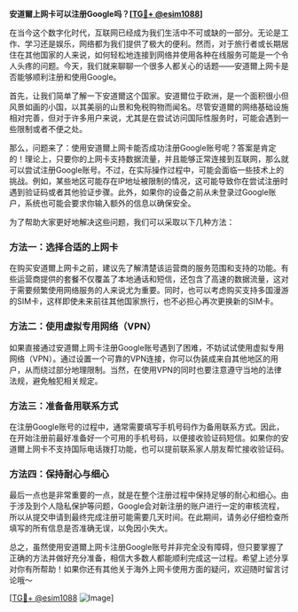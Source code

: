 **安道爾上网卡可以注册Google吗？[[TG💪+ @esim1088](https://t.me/s/esim1088)]**

在当今这个数字化时代，互联网已经成为我们生活中不可或缺的一部分。无论是工作、学习还是娱乐，网络都为我们提供了极大的便利。然而，对于旅行者或长期居住在其他国家的人来说，如何轻松地连接到网络并使用各种在线服务可能是一个令人头疼的问题。今天，我们就来聊聊一个很多人都关心的话题——安道爾上网卡是否能够顺利注册和使用Google。

首先，让我们简单了解一下安道爾这个国家。安道爾位于欧洲，是一个面积很小但风景如画的小国，以其美丽的山景和免税购物而闻名。尽管安道爾的网络基础设施相对完善，但对于许多用户来说，尤其是在尝试访问国际性服务时，可能会遇到一些限制或者不便之处。

那么，问题来了：使用安道爾上网卡能否成功注册Google账号呢？答案是肯定的！理论上，只要你的上网卡支持数据流量，并且能够正常连接到互联网，那么就可以尝试注册Google账号。不过，在实际操作过程中，可能会面临一些技术上的挑战。例如，某些地区可能存在IP地址被限制的情况，这可能导致你在尝试注册时遇到验证码或者其他验证步骤。此外，如果你的设备之前从未登录过Google账户，系统也可能会要求你输入额外的信息以确保安全。

为了帮助大家更好地解决这些问题，我们可以采取以下几种方法：

### 方法一：选择合适的上网卡

在购买安道爾上网卡之前，建议先了解清楚该运营商的服务范围和支持的功能。有些运营商提供的套餐不仅覆盖了本地通话和短信，还包含了高速的数据流量，这对于需要频繁使用网络服务的人来说尤为重要。同时，也可以考虑购买支持多国漫游的SIM卡，这样即使未来前往其他国家旅行，也不必担心再次更换新的SIM卡。

### 方法二：使用虚拟专用网络（VPN）

如果直接通过安道爾上网卡注册Google账号遇到了困难，不妨试试使用虚拟专用网络（VPN）。通过设置一个可靠的VPN连接，你可以伪装成来自其他地区的用户，从而绕过部分地理限制。当然，在使用VPN的同时也要注意遵守当地的法律法规，避免触犯相关规定。

### 方法三：准备备用联系方式

在注册Google账号的过程中，通常需要填写手机号码作为备用联系方式。因此，在开始注册前最好准备好一个可用的手机号码，以便接收验证码短信。如果你的安道爾上网卡不支持国际电话拨打功能，也可以提前联系家人朋友帮忙接收验证码。

### 方法四：保持耐心与细心

最后一点也是非常重要的一点，就是在整个注册过程中保持足够的耐心和细心。由于涉及到个人隐私保护等问题，Google会对新注册的账户进行一定的审核流程，所以从提交申请到最终完成注册可能需要几天时间。在此期间，请务必仔细检查所填写的所有信息是否准确无误，以免因小失大。

总之，虽然使用安道爾上网卡注册Google账号并非完全没有障碍，但只要掌握了正确的方法并做好充分准备，相信大多数人都能顺利完成这一过程。希望上述分享对你有所帮助！如果你还有其他关于海外上网卡使用方面的疑问，欢迎随时留言讨论哦～

[[TG💪+ @esim1088](https://t.me/s/esim1088) ![Image](https://i.postimg.cc/4NQfJmqS/Snipaste-2025-05-13-00-14-12.png)]